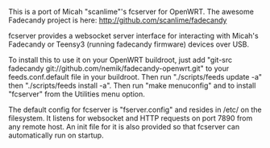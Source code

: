 This is a port of Micah "scanlime"'s fcserver for OpenWRT. The awesome Fadecandy project is here: http://github.com/scanlime/fadecandy

fcserver provides a websocket server interface for interacting with Micah's Fadecandy or Teensy3 (running fadecandy firmware)  devices over USB.

To install this to use it on your OpenWRT buildroot, just add "git-src fadecandy git://github.com/nemik/fadecandy-openwrt.git" to your feeds.conf.default file in your buildroot. Then run "./scripts/feeds update -a" then "./scripts/feeds install -a". Then run "make menuconfig" and to install "fcserver" from the Utilities menu option.

The default config for fcserver is "fserver.config" and resides in /etc/ on the filesystem. It listens for websocket and HTTP requests on port 7890 from any remote host. An init file for it is also provided so that fcserver can automatically run on startup.
